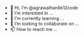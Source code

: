 - 👋 Hi, I’m @agrawalhardik12code
- 👀 I’m interested in ...
- 🌱 I’m currently learning ...
- 💞️ I’m looking to collaborate on ...
- 📫 How to reach me ...

<!---
agrawalhardik12code/agrawalhardik12code is a ✨ special ✨ repository because its `README.md` (this file) appears on your GitHub profile.
You can click the Preview link to take a look at your changes.
--->
